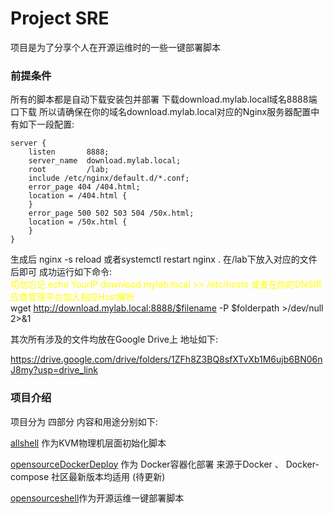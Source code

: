 # Project SRE

项目是为了分享个人在开源运维时的一些一键部署脚本

### 前提条件
所有的脚本都是自动下载安装包并部署 下载download.mylab.local域名8888端口下载 所以请确保在你的域名download.mylab.local对应的Nginx服务器配置中有如下一段配置:

    server {
        listen       8888;
        server_name  download.mylab.local;
        root         /lab;
        include /etc/nginx/default.d/*.conf;
        error_page 404 /404.html;
        location = /404.html {
        }
        error_page 500 502 503 504 /50x.html;
        location = /50x.html {
        }
    }
生成后 nginx -s reload 或者systemctl restart nginx . 在/lab下放入对应的文件后即可 成功运行如下命令:<br>
<span style="color:yellow;">切勿忘记 echo YourIP download.mylab.local >> /etc/hosts 或者在你的DNS供应商管理平台加入相应Host解析</span><br>
wget http://download.mylab.local:8888/$filename -P $folderpath >/dev/null 2>&1

其次所有涉及的文件均放在Google Drive上 地址如下: 

https://drive.google.com/drive/folders/1ZFh8Z3BQ8sfXTvXb1M6ujb6BN06nJ8my?usp=drive_link

### 项目介绍
项目分为 四部分 内容和用途分别如下:

<a href='https://github.com/MorgenSun/SRE/tree/main/allshell'>allshell</a> 作为KVM物理机层面初始化脚本<br>



<a href='https://github.com/MorgenSun/SRE/tree/main/opensourceDockerDeploy'>opensourceDockerDeploy</a> 作为 Docker容器化部署 来源于Docker 、 Docker-compose 社区最新版本均适用
(待更新)


<a href='https://github.com/MorgenSun/SRE/tree/main/opensourceshell'>opensourceshell</a>作为开源运维一键部署脚本
